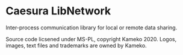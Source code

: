 
# Caesura LibNetwork

Inter-process communication library for local or remote data sharing.

Source code licsened under MS-PL, copyright Kameko 2020. Logos, images, text files and trademarks are owned by Kameko.
